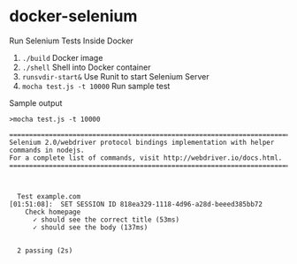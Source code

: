 docker-selenium
===============

Run Selenium Tests Inside Docker

1. ```./build``` Docker image
2. ```./shell``` Shell into Docker container
3. ```runsvdir-start&``` Use Runit to start Selenium Server
4. ```mocha test.js -t 10000``` Run sample test

Sample output

```
>mocha test.js -t 10000

=======================================================================================
Selenium 2.0/webdriver protocol bindings implementation with helper commands in nodejs.
For a complete list of commands, visit http://webdriver.io/docs.html. 
=======================================================================================



  Test example.com
[01:51:08]:  SET SESSION ID 818ea329-1118-4d96-a28d-beeed385bb72
    Check homepage
      ✓ should see the correct title (53ms)
      ✓ should see the body (137ms)


  2 passing (2s)

```
